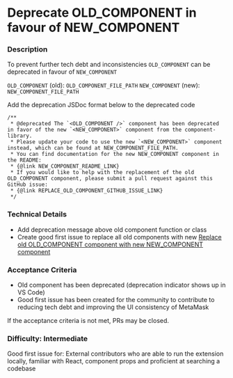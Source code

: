 <!--
Select all instances and replace the following with ticket details
- OLD_COMPONENT
- OLD_COMPONENT_FILE_PATH
- NEW_COMPONENT
- NEW_COMPONENT_FILE_PATH
- NEW_COMPONENT_README_LINK
- REPLACE_OLD_COMPONENT_GITHUB_ISSUE_LINK
-->

# Deprecate OLD_COMPONENT in favour of NEW_COMPONENT

### Description

To prevent further tech debt and inconsistencies `OLD_COMPONENT` can be deprecated in favour of `NEW_COMPONENT`

`OLD_COMPONENT` (old): `OLD_COMPONENT_FILE_PATH`
`NEW_COMPONENT` (new): `NEW_COMPONENT_FILE_PATH`

Add the deprecation JSDoc format below to the deprecated code

```
/**
 * @deprecated The `<OLD_COMPONENT />` component has been deprecated in favor of the new `<NEW_COMPONENT>` component from the component-library.
 * Please update your code to use the new `<NEW_COMPONENT>` component instead, which can be found at NEW_COMPONENT_FILE_PATH.
 * You can find documentation for the new NEW_COMPONENT component in the README:
 * {@link NEW_COMPONENT_README_LINK}
 * If you would like to help with the replacement of the old OLD_COMPONENT component, please submit a pull request against this GitHub issue:
 * {@link REPLACE_OLD_COMPONENT_GITHUB_ISSUE_LINK}
 */
```

### Technical Details

- Add deprecation message above old component function or class
- Create good first issue to replace all old components with new [Replace old OLD_COMPONENT component with new NEW_COMPONENT component](./REPLACE_MOBILE.md)

### Acceptance Criteria

- Old component has been deprecated (deprecation indicator shows up in VS Code)
- Good first issue has been created for the community to contribute to reducing tech debt and improving the UI consistency of MetaMask

If the acceptance criteria is not met, PRs may be closed.

### Difficulty: Intermediate

Good first issue for: External contributors who are able to run the extension locally, familiar with React, component props and proficient at searching a codebase
